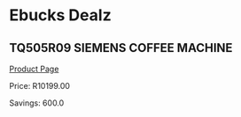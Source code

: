 
# Ebucks Dealz
## TQ505R09 SIEMENS COFFEE MACHINE
[Product Page](https://www.ebucks.com/web/shop/productSelected.do?prodId=966138055&catId=704983786)

Price: R10199.00

Savings: 600.0


	